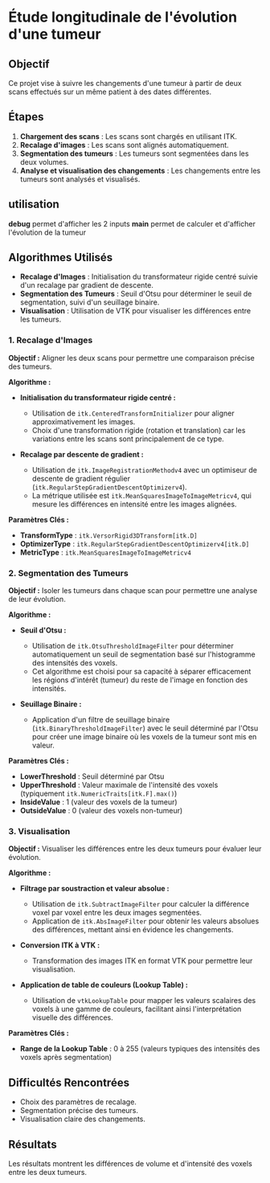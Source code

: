 # Étude longitudinale de l'évolution d'une tumeur


## Objectif
Ce projet vise à suivre les changements d'une tumeur à partir de deux scans effectués sur un même patient à des dates différentes.

## Étapes

1. **Chargement des scans** : Les scans sont chargés en utilisant ITK.
2. **Recalage d'images** : Les scans sont alignés automatiquement.
3. **Segmentation des tumeurs** : Les tumeurs sont segmentées dans les deux volumes.
4. **Analyse et visualisation des changements** : Les changements entre les tumeurs sont analysés et visualisés.

## utilisation

**debug** permet d'afficher les 2 inputs
**main** permet de calculer et d'afficher l'évolution de la tumeur

## Algorithmes Utilisés

- **Recalage d'Images** : Initialisation du transformateur rigide centré suivie d'un recalage par gradient de descente.
- **Segmentation des Tumeurs** : Seuil d'Otsu pour déterminer le seuil de segmentation, suivi d'un seuillage binaire.
- **Visualisation** : Utilisation de VTK pour visualiser les différences entre les tumeurs.

### 1. Recalage d'Images

**Objectif :** Aligner les deux scans pour permettre une comparaison précise des tumeurs.

**Algorithme :**

- **Initialisation du transformateur rigide centré :** 
  - Utilisation de `itk.CenteredTransformInitializer` pour aligner approximativement les images.
  - Choix d'une transformation rigide (rotation et translation) car les variations entre les scans sont principalement de ce type.
  
- **Recalage par descente de gradient :**
  - Utilisation de `itk.ImageRegistrationMethodv4` avec un optimiseur de descente de gradient régulier (`itk.RegularStepGradientDescentOptimizerv4`).
  - La métrique utilisée est `itk.MeanSquaresImageToImageMetricv4`, qui mesure les différences en intensité entre les images alignées.

**Paramètres Clés :**
  - **TransformType** : `itk.VersorRigid3DTransform[itk.D]`
  - **OptimizerType** : `itk.RegularStepGradientDescentOptimizerv4[itk.D]`
  - **MetricType** : `itk.MeanSquaresImageToImageMetricv4`

  ### 2. Segmentation des Tumeurs

**Objectif :** Isoler les tumeurs dans chaque scan pour permettre une analyse de leur évolution.

**Algorithme :**

- **Seuil d'Otsu :**
  - Utilisation de `itk.OtsuThresholdImageFilter` pour déterminer automatiquement un seuil de segmentation basé sur l'histogramme des intensités des voxels.
  - Cet algorithme est choisi pour sa capacité à séparer efficacement les régions d'intérêt (tumeur) du reste de l'image en fonction des intensités.

- **Seuillage Binaire :**
  - Application d'un filtre de seuillage binaire (`itk.BinaryThresholdImageFilter`) avec le seuil déterminé par l'Otsu pour créer une image binaire où les voxels de la tumeur sont mis en valeur.

**Paramètres Clés :**
  - **LowerThreshold** : Seuil déterminé par Otsu
  - **UpperThreshold** : Valeur maximale de l'intensité des voxels (typiquement `itk.NumericTraits[itk.F].max()`)
  - **InsideValue** : 1 (valeur des voxels de la tumeur)
  - **OutsideValue** : 0 (valeur des voxels non-tumeur)

### 3. Visualisation

**Objectif :** Visualiser les différences entre les deux tumeurs pour évaluer leur évolution.

**Algorithme :**

- **Filtrage par soustraction et valeur absolue :**
  - Utilisation de `itk.SubtractImageFilter` pour calculer la différence voxel par voxel entre les deux images segmentées.
  - Application de `itk.AbsImageFilter` pour obtenir les valeurs absolues des différences, mettant ainsi en évidence les changements.

- **Conversion ITK à VTK :**
  - Transformation des images ITK en format VTK pour permettre leur visualisation.

- **Application de table de couleurs (Lookup Table) :**
  - Utilisation de `vtkLookupTable` pour mapper les valeurs scalaires des voxels à une gamme de couleurs, facilitant ainsi l'interprétation visuelle des différences.

**Paramètres Clés :**
  - **Range de la Lookup Table** : 0 à 255 (valeurs typiques des intensités des voxels après segmentation)


## Difficultés Rencontrées

- Choix des paramètres de recalage.
- Segmentation précise des tumeurs.
- Visualisation claire des changements.

## Résultats

Les résultats montrent les différences de volume et d'intensité des voxels entre les deux tumeurs.
